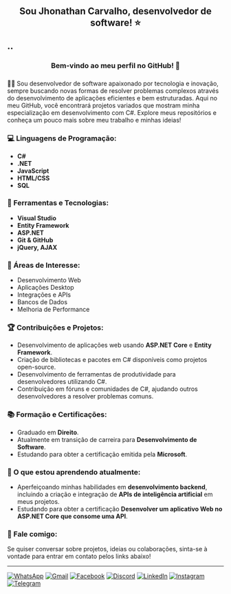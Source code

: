 ## <p align="center">Sou **Jhonathan Carvalho**, desenvolvedor de software! ⭐ </p>..

### <p align="center">Bem-vindo ao meu perfil no GitHub! 💜</p>

### <p align="justify"> 
👨‍💻 Sou desenvolvedor de software apaixonado por tecnologia e inovação, sempre buscando novas formas de resolver problemas complexos através do desenvolvimento de aplicações eficientes e bem estruturadas. Aqui no meu GitHub, você encontrará projetos variados que mostram minha especialização em desenvolvimento com C#. Explore meus repositórios e conheça um pouco mais sobre meu trabalho e minhas ideias!
</p>

### 💻 Linguagens de Programação: 
- **C#** 
- **.NET** 
- **JavaScript**
- **HTML/CSS**
- **SQL**

### 💼 Ferramentas e Tecnologias:
- **Visual Studio**
- **Entity Framework**
- **ASP.NET**
- **Git & GitHub**
- **jQuery, AJAX**

### 🚀 Áreas de Interesse:
- Desenvolvimento Web
- Aplicações Desktop
- Integrações e APIs
- Bancos de Dados
- Melhoria de Performance

### 🏆 Contribuições e Projetos:
- Desenvolvimento de aplicações web usando **ASP.NET Core** e **Entity Framework**.
- Criação de bibliotecas e pacotes em C# disponíveis como projetos open-source.
- Desenvolvimento de ferramentas de produtividade para desenvolvedores utilizando C#.
- Contribuição em fóruns e comunidades de C#, ajudando outros desenvolvedores a resolver problemas comuns.

### 📚 Formação e Certificações:
- Graduado em **Direito**.
- Atualmente em transição de carreira para **Desenvolvimento de Software**.
- Estudando para obter a certificação emitida pela **Microsoft**.

### 🌱 O que estou aprendendo atualmente:
- Aperfeiçoando minhas habilidades em **desenvolvimento backend**, incluindo a criação e integração de **APIs de inteligência artificial** em meus projetos.
- Estudando para obter a certificação **Desenvolver um aplicativo Web no ASP.NET Core que consome uma API**.

### 💬 Fale comigo:
Se quiser conversar sobre projetos, ideias ou colaborações, sinta-se à vontade para entrar em contato pelos links abaixo!

---

<div>
<a href="https://wa.me/5527996202811" target="_blank"><img src="https://img.shields.io/badge/WhatsApp-25D366?style=for-the-badge&logo=whatsapp&logoColor=white" alt="WhatsApp"/></a>
<a href="mailto:ti.dev.carvalho@gmail.com" target="_blank"><img src="https://img.shields.io/badge/Gmail-D14836?style=for-the-badge&logo=gmail&logoColor=white" alt="Gmail"/></a>
<a href="https://www.facebook.com/jhonathancsouza/" target="_blank"><img src="https://img.shields.io/badge/Facebook-1877F2?style=for-the-badge&logo=facebook&logoColor=white" alt="Facebook"/></a>
<a href="https://discord.com/invite/jhonathancsouza" target="_blank"><img src="https://img.shields.io/badge/Discord-5865F2?style=for-the-badge&logo=discord&logoColor=white" alt="Discord"/></a>
<a href="https://www.linkedin.com/in/jhondevcarvalho/" target="_blank"><img src="https://img.shields.io/badge/LinkedIn-0077B5?style=for-the-badge&logo=linkedin&logoColor=white" alt="LinkedIn"/></a>
<a href="https://www.instagram.com/jhondevcarvalho/" target="_blank"><img src="https://img.shields.io/badge/Instagram-E4405F?style=for-the-badge&logo=instagram&logoColor=white" alt="Instagram"/></a>
<a href="https://t.me/jhonathancsouza" target="_blank"><img src="https://img.shields.io/badge/Telegram-0088CC?style=for-the-badge&logo=telegram&logoColor=white" alt="Telegram"/></a>
</div>


